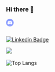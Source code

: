 ### Hi there 👋

<a href="https://discord.gg/zh2FxtP">
  <img align="left" alt="SrTF Discord" width="21px" src="https://raw.githubusercontent.com/srthiagofreitas/srthiagofreitas/master/assets/discord-round.svg" />
</a>
<br>
<br>

[![Linkedin Badge](https://img.shields.io/badge/-LinkedIn-blue?style=flat-square&logo=Linkedin&logoColor=white&link=https://www.linkedin.com/in/srthiagofreitas/)](https://www.linkedin.com/in/srthiagofreitas/)

![](https://github-readme-stats.vercel.app/api?username=srthiagofreitas&show_icons=true&theme=dracula&hide=contribs,issues)

![Top Langs](https://github-readme-stats.vercel.app/api/top-langs/?username=srthiagofreitas&layout=compact&theme=dracula)

<!--
**srthiagofreitas/srthiagofreitas** is a ✨ _special_ ✨ repository because its `README.md` (this file) appears on your GitHub profile.

Here are some ideas to get you started:

- 🔭 I’m currently working on ...
- 🌱 I’m currently learning ...
- 👯 I’m looking to collaborate on ...
- 🤔 I’m looking for help with ...
- 💬 Ask me about ...
- 📫 How to reach me: ...
- 😄 Pronouns: ...
- ⚡ Fun fact: ...
-->
